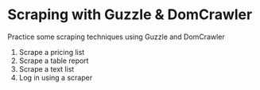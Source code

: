 # Scraping with Guzzle & DomCrawler

Practice some scraping techniques using Guzzle and DomCrawler

1. Scrape a pricing list 
2. Scrape a table report
3. Scrape a text list
4. Log in using a scraper


